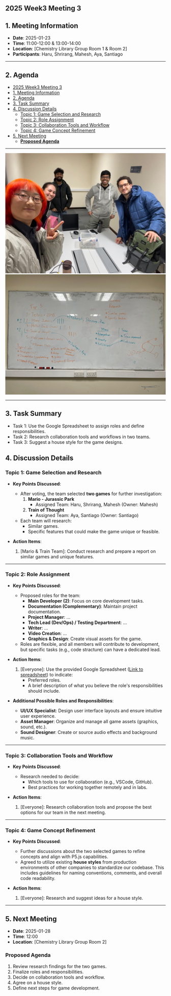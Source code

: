 ## 2025 Week3 Meeting 3

## 1. Meeting Information
- **Date**: 2025-01-23
- **Time**: 11:00-12:00 & 13:00-14:00
- **Location**: [Chemistry Library Group Room 1 & Room 2]
- **Participants**: Haru, Shrirang, Mahesh, Aya, Santiago

---

## 2. Agenda
- [2025 Week3 Meeting 3](#2025-week3-meeting-3)
- [1. Meeting Information](#1-meeting-information)
- [2. Agenda](#2-agenda)
- [3. Task Summary](#3-task-summary)
- [4. Discussion Details](#4-discussion-details)
  - [Topic 1: Game Selection and Research](#topic-1-game-selection-and-research)
  - [Topic 2: Role Assignment](#topic-2-role-assignment)
  - [Topic 3: Collaboration Tools and Workflow](#topic-3-collaboration-tools-and-workflow)
  - [Topic 4: Game Concept Refinement](#topic-4-game-concept-refinement)
- [5. Next Meeting](#5-next-meeting)
  - [**Proposed Agenda**](#proposed-agenda)

---

![group_photo_meeting3](./img/photo_meeting3-1.JPG)
![meeting_topics_whiteboard](./img/photo_meeting3-2.jpeg)

---

## 3. Task Summary

- Task 1: Use the Google Spreadsheet to assign roles and define responsibilities.
- Task 2: Research collaboration tools and workflows in two teams.
- Task 3: Suggest a house style for the game designs.

## 4. Discussion Details

### Topic 1: Game Selection and Research
- **Key Points Discussed**:
  - After voting, the team selected **two games** for further investigation:
    1. **Mario - Jurassic Park**
       - Assigned Team: Haru, Shrirang, Mahesh (Owner: Mahesh)
    2. **Train of Thought**
       - Assigned Team: Aya, Santiago (Owner: Santiago)
  - Each team will research:
    - Similar games.
    - Specific features that could make the game unique or feasible.

- **Action Items**:
  1. [Mario & Train Team]: Conduct research and prepare a report on similar games and unique features.

---

### Topic 2: Role Assignment
- **Key Points Discussed**:
  - Proposed roles for the team:
    - **Main Developer (2)**: Focus on core development tasks.
    - **Documentation (Complementary)**: Maintain project documentation.
    - **Project Manager**: ...
    - **Tech Lead (Dev/Ops) / Testing Department**: ...
    - **Writer**: ...
    - **Video Creation**: ...
    - **Graphics & Design**: Create visual assets for the game.
  - Roles are flexible, and all members will contribute to development, but specific tasks (e.g., code stracture) can have a dedicated lead.

- **Action Items**:
  1. [Everyone]: Use the provided Google Spreadsheet ([Link to spreadsheet](https://docs.google.com/spreadsheets/d/1wfd9mEP3Qb1MMm0zbzbSBfh5npfo7IzkvoyFf6kZoDc/edit?gid=616378743#gid=616378743)) to indicate:
     - Preferred roles.
     - A brief description of what you believe the role's responsibilities should include.

- **Additional Possible Roles and Responsibilities**:
  - **UI/UX Specialist**: Design user interface layouts and ensure intuitive user experience.
  - **Asset Manager**: Organize and manage all game assets (graphics, sound, etc.).
  - **Sound Designer**: Create or source audio effects and background music.

---

### Topic 3: Collaboration Tools and Workflow
- **Key Points Discussed**:
  - Research needed to decide:
    - Which tools to use for collaboration (e.g., VSCode, GitHub).
    - Best practices for working together remotely and in labs.

- **Action Items**:
  1. [Everyone]: Research collaboration tools and propose the best options for our team in the next meeting.

---

### Topic 4: Game Concept Refinement
- **Key Points Discussed**:
  - Further discussions about the two selected games to refine concepts and align with P5.js capabilities.
  - Agreed to utilize existing **house styles** from production environments of other companies to standardize our codebase. This includes guidelines for naming conventions, comments, and overall code readability.


- **Action Items**:
  1. [Everyone]: Research and suggest ideas for a house style.

---

## 5. Next Meeting
- **Date**: 2025-01-28
- **Time**: 12:00
- **Location**: [Chemistry Library Group Room 2]
### **Proposed Agenda**
1. Review research findings for the two games.
2. Finalize roles and responsibilities.
3. Decide on collaboration tools and workflow.
4. Agree on a house style.
5. Define next steps for game development.
